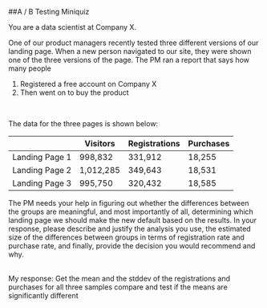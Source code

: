 ##A / B Testing Miniquiz

You are a data scientist at Company X.

One of our product managers recently tested three different versions of our
landing page. When a new person navigated to our site, they were shown one
of the three versions of the page. The PM ran a report that says how many
people

1. Registered a free account on Company X
2. Then went on to buy the product

<br>

The data for the three pages is shown below:


|                | Visitors  | Registrations | Purchases |
|----------------|-----------|---------------|-----------|
| Landing Page 1 | 998,832   | 331,912       | 18,255    |
| Landing Page 2 | 1,012,285 | 349,643       | 18,531    |
| Landing Page 3 | 995,750   | 320,432       | 18,585    |


The PM needs your help in figuring out whether the differences between the
groups are meaningful, and most importantly of all, determining which landing
page we should make the new default based on the results. In your response,
please describe and justify the analysis you use, the estimated size of the
differences between groups in terms of registration rate and purchase rate,
and finally, provide the decision you would recommend and why.

<br>
My response:
  Get the mean and the stddev of the registrations and purchases for all three samples
  compare and test if the means are significantly different
